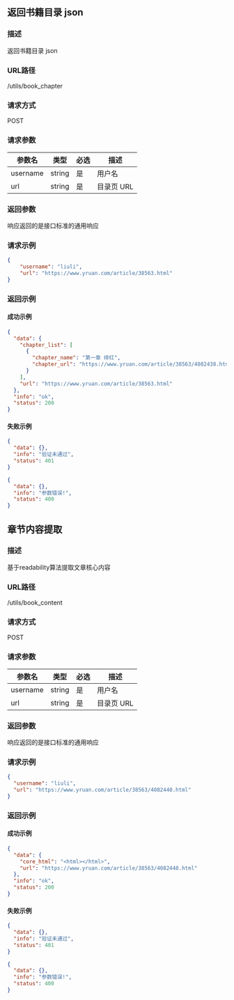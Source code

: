 ## 返回书籍目录 json

### 描述

返回书籍目录 json

### URL路径

/utils/book_chapter

### 请求方式

POST

### 请求参数

| 参数名   | 类型   | 必选 | 描述       |
| -------- | ------ | ---- | ---------- |
| username | string | 是   | 用户名     |
| url      | string | 是   | 目录页 URL |

### 返回参数

响应返回的是接口标准的通用响应

### 请求示例

```json
{
    "username": "liuli",
    "url": "https://www.yruan.com/article/38563.html"
}
```

### 返回示例

#### 成功示例

```json
{
  "data": {
    "chapter_list": [
      {
        "chapter_name": "第一章 绯红",
        "chapter_url": "https://www.yruan.com/article/38563/4082438.html"
      }
    ],
    "url": "https://www.yruan.com/article/38563.html"
  },
  "info": "ok",
  "status": 200
}
```

#### 失败示例

```json
{
  "data": {},
  "info": "验证未通过",
  "status": 401
}

{
  "data": {},
  "info": "参数错误!",
  "status": 400
}
```

## 章节内容提取

### 描述

基于readability算法提取文章核心内容

### URL路径

/utils/book_content

### 请求方式

POST

### 请求参数

| 参数名   | 类型   | 必选 | 描述       |
| -------- | ------ | ---- | ---------- |
| username | string | 是   | 用户名     |
| url      | string | 是   | 目录页 URL |

### 返回参数

响应返回的是接口标准的通用响应

### 请求示例

```json
{
  "username": "liuli",
  "url": "https://www.yruan.com/article/38563/4082440.html"
}
```

### 返回示例

#### 成功示例

```json
{
  "data": {
    "core_html": "<html></html>",
    "url": "https://www.yruan.com/article/38563/4082440.html"
  },
  "info": "ok",
  "status": 200
}
```

#### 失败示例

```json
{
  "data": {},
  "info": "验证未通过",
  "status": 401
}

{
  "data": {},
  "info": "参数错误!",
  "status": 400
}
```
